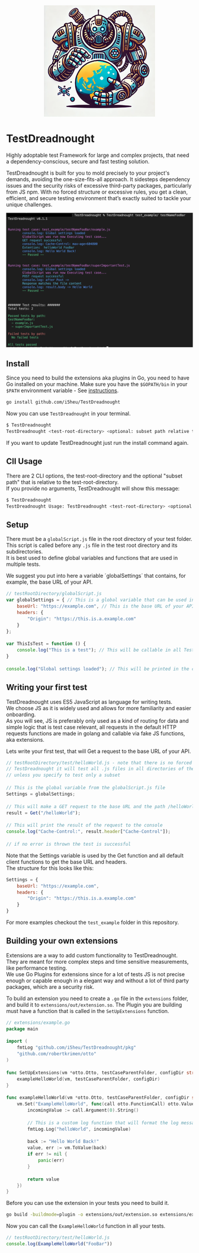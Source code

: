 <p align="center">
  <img src=".media/logo.webp"  width="300">
</p>

# TestDreadnought

Highly adoptable test Framework for large and complex projects, that need a dependency-conscious, secure and fast testing solution.  

TestDreadnought is built for you to mold precisely to your project's demands, avoiding the one-size-fits-all approach. It sidesteps dependency issues and the security risks of excessive third-party packages, particularly from JS npm. With no forced structure or excessive rules, you get a clean, efficient, and secure testing environment that’s exactly suited to tackle your unique challenges.

<p align="center">
	  <img src=".media/demo.png"  width="720">
</p>

## Install
Since you need to build the extensions aka plugins in Go, you need to have Go installed on your machine. Make sure you have the `$GOPATH/bin` in your `$PATH` environment variable - See [instructions](https://stackoverflow.com/a/21012349).  

```bash
go install github.com/i5heu/TestDreadnought
```

Now you can use `TestDreadnought` in your terminal.
```bash
$ TestDreadnought
TestDreadnought <test-root-directory> <optional: subset path relative to config-directory>
```

If you want to update TestDreadnought just run the install command again.

## ClI Usage
There are 2 CLI options, the test-root-directory and the optional "subset path" that is relative to the test-root-directory.  
If you provide no arguments, TestDreadnought will show this message:

```bash
$ TestDreadnought
TestDreadnought Usage: TestDreadnought <test-root-directory> <optional: subset path relative to config-directory>
```


## Setup
There must be a `globalScript.js` file in the root directory of your test folder.  
This script is called before any `.js` file in the test root directory and its subdirectories.  
It is best used to define global variables and functions that are used in multiple tests.  

We suggest you put into here a variable ´globalSettings´ that contains, for example, the base URL of your API.

```js
// testRootDirectory/globalScript.js
var globalSettings = { // This is a global variable that can be used in all tests
    baseUrl: "https://example.com", // This is the base URL of your API 
    headers: {
        "Origin": "https://this.is.a.example.com"
    }
};

var ThisIsTest = function () {
    console.log("This is a test"); // This will be callable in all Tests.
}

console.log("Global settings loaded"); // This will be printed in the console before executing an test
```

## Writing your first test

TestDreadnought uses ES5 JavaScript as language for writing tests.  
We choose JS as it is widely used and allows for more familiarity and easier onboarding.  
As you will see, JS is preferably only used as a kind of routing for data and simple logic that is test case relevant, all requests in the default HTTP requests functions are made in golang and callable via fake JS functions, aka extensions.  

Lets write your first test, that will Get a request to the base URL of your API.
```js
// testRootDirectory/test/helloWorld.js - note that there is no forced structure
// TestDreadnought it will test all .js files in all directories of the test folder,
// unless you specify to test only a subset

// This is the global variable from the globalScript.js file
Settings = globalSettings; 

// This will make a GET request to the base URL and the path /helloWorld using the headers defined in the Settings variable
result = Get("/helloWorld");

// This will print the result of the request to the console
console.log("Cache-Control:", result.header["Cache-Control"]);  

// if no error is thrown the test is successful
```

Note that the Settings variable is used by the Get function and all default client functions to get the base URL and headers.  
The structure for this looks like this:
```js
Settings = {
	baseUrl: "https://example.com",
	headers: {
		"Origin": "https://this.is.a.example.com"
	}
}
```

For more examples checkout the `test_example` folder in this repository.

## Building your own extensions  

Extensions are a way to add custom functionality to TestDreadnought.  
They are meant for more complex steps and time sensitive measurements, like performance testing.  
We use Go Plugins for extensions since for a lot of tests JS is not precise enough or capable enough in a elegant way and without a lot of third party packages, which are a security risk.  

To build an extension you need to create a `.go` file in the `extensions` folder, and build it to `extensions/out/extension.so`.
The Plugin you are building must have a function that is called in the `SetUpExtensions` function.

```go
// extensions/example.go
package main

import (
	fmtLog "github.com/i5heu/TestDreadnought/pkg"
	"github.com/robertkrimen/otto"
)

func SetUpExtensions(vm *otto.Otto, testCaseParentFolder, configDir string) {
	exampleHelloWorld(vm, testCaseParentFolder, configDir)
}

func exampleHelloWorld(vm *otto.Otto, testCaseParentFolder, configDir string) {
	vm.Set("ExampleHelloWorld", func(call otto.FunctionCall) otto.Value {
		incomingValue := call.Argument(0).String()

		// This is a custom log function that will format the log message and give it the right color
		fmtLog.Log("helloWorld", incomingValue) 

		back := "Hello World Back!"
		value, err := vm.ToValue(back)
		if err != nil {
			panic(err)
		}

		return value
	})
}
```

Before you can use the extension in your tests you need to build it.
```bash
go build -buildmode=plugin -o extensions/out/extension.so extensions/example.go
```

Now you can call the `ExampleHelloWorld` function in all your tests.
```js
// testRootDirectory/test/helloWorld.js
console.log(ExampleHelloWorld("FooBar"))
```
